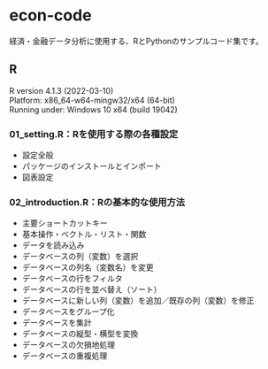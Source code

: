 # econ-code
経済・金融データ分析に使用する、RとPythonのサンプルコード集です。

## R
R version 4.1.3 (2022-03-10)  
Platform: x86_64-w64-mingw32/x64 (64-bit)  
Running under: Windows 10 x64 (build 19042)  
### **01_setting.R**：Rを使用する際の各種設定
* 設定全般
* パッケージのインストールとインポート
* 図表設定

### **02_introduction.R**：Rの基本的な使用方法
* 主要ショートカットキー
* 基本操作・ベクトル・リスト・関数
* データを読み込み
* データベースの列（変数）を選択
* データベースの列名（変数名）を変更
* データベースの行をフィルタ
* データベースの行を並べ替え（ソート）
* データベースに新しい列（変数）を追加／既存の列（変数）を修正
* データベースをグループ化
* データベースを集計
* データベースの縦型・横型を変換
* データベースの欠損地処理
* データベースの重複処理
